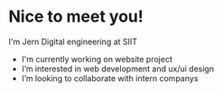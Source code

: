 # Nice to meet you!

I'm Jern Digital engineering at SIIT

* I'm currently working on website project
* I’m interested in web development and ux/ui design
* I’m looking to collaborate with intern companys